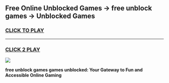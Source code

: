 
## Free Online Unblocked Games → free unblock games → Unblocked Games
<h3>
<a href="https://premium.freeplayer.one?title=free_unblock_games&ref=21F">CLICK TO PLAY</a></h3>
<hr>

<h3>
<a href="https://premium.freeplayer.one?title=free_unblock_games&ref=21F">CLICK 2 PLAY</a>
  
</h3>

<a href="https://premium.freeplayer.one?title=free_unblock_games&ref=21F/"><img src="https://clearcache.store/games.png"></a>


**free unblock games games unblocked: Your Gateway to Fun and Accessible Online Gaming**
